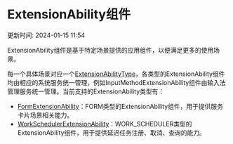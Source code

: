 # ExtensionAbility组件

更新时间: 2024-01-15 11:54

ExtensionAbility组件是基于特定场景提供的应用组件，以便满足更多的使用场景。

每一个具体场景对应一个[ExtensionAbilityType](https://developer.harmonyos.com/cn/docs/documentation/doc-references-V3/js-apis-bundlemanager-0000001427585060-V3#ZH-CN_TOPIC_0000001573928977__extensionabilitytype)，各类型的ExtensionAbility组件均由相应的系统服务统一管理，例如InputMethodExtensionAbility组件由输入法管理服务统一管理。当前支持的ExtensionAbility类型有：

* [FormExtensionAbility](https://developer.harmonyos.com/cn/docs/documentation/doc-references-V3/js-apis-app-form-formextensionability-0000001493424316-V3)：FORM类型的ExtensionAbility组件，用于提供服务卡片场景相关能力。
* [WorkSchedulerExtensionAbility](https://developer.harmonyos.com/cn/docs/documentation/doc-references-V3/js-apis-workschedulerextensionability-0000001493904024-V3)：WORK_SCHEDULER类型的ExtensionAbility组件，用于提供延迟任务注册、取消、查询的能力。

